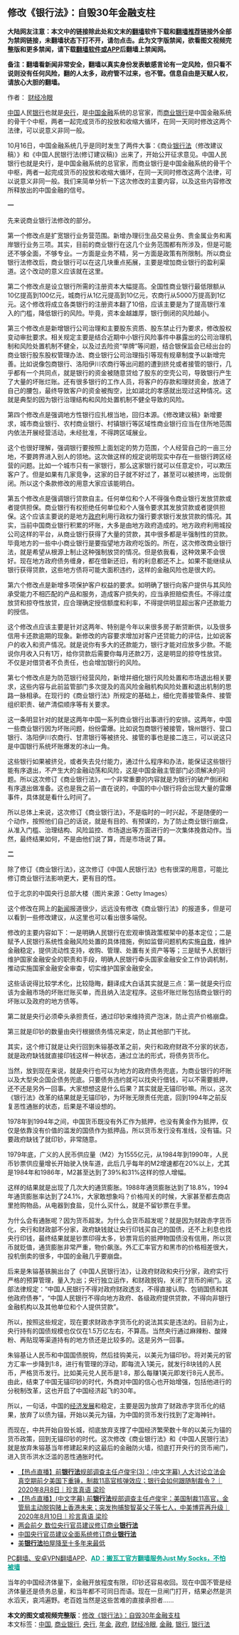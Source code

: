  <h2>修改《银行法》：自毁30年金融支柱</h2> <p class="notice"><b>大陆网友注意：本文中的链接除此处和文末的<a href="https://github.com/bannedbook/fanqiang" >翻墙</a>软件下载和<a href="https://github.com/killgcd/justmysocks/blob/master/README.md">翻墙推荐</a>链接外全部为禁网链接，未翻墙状态下打不开，请勿点击。此为文字版禁闻，欲看图文视频完整版和更多禁闻，请下载<a href="https://github.com/bannedbook/fanqiang">翻墙软件或APP</a>后翻墙上禁闻网。</p><p>备注：翻墙看新闻非常安全，翻墙以真实身份发表敏感言论有一定风险，但只看不说则没有任何风险，翻的人太多，政府管不过来，也不管。信息自由是天赋人权，请放心大胆的翻墙。</b></p>  <div class="entry"> <p>作者： <a href="https://www.bannedbook.org/bnews/tag/%e8%b4%a2%e7%bb%8f%e5%86%b7%e7%9c%bc/" class="st_tag internal_tag" rel="tag" title="标签 财经冷眼 下的日志">财经冷眼</a></p> <p id="summary"><span class='wp_keywordlink_affiliate'><a href="https://www.bannedbook.org/" title="中国" target="_blank">中国</a></span>人民<a href="https://www.bannedbook.org/bnews/tag/%e9%93%b6%e8%a1%8c/" class="st_tag internal_tag" rel="tag" title="标签 银行 下的日志">银行</a>也就是<a href="https://www.bannedbook.org/bnews/tag/%e5%a4%ae%e8%a1%8c/" class="st_tag internal_tag" rel="tag" title="标签 央行 下的日志">央行</a>，是<a href="https://www.bannedbook.org/bnews/tag/%E4%B8%AD%E5%9B%BD/" class="st_tag internal_tag" rel="tag" title="标签 中国 下的日志">中国</a><a href="https://www.bannedbook.org/bnews/tag/%E9%87%91%E8%9E%8D/" class="st_tag internal_tag" rel="tag" title="标签 金融 下的日志">金融</a>系统的总官家，而<a href="https://www.bannedbook.org/bnews/tag/%E5%95%86%E4%B8%9A%E9%93%B6%E8%A1%8C/" class="st_tag internal_tag" rel="tag" title="标签 商业银行 下的日志">商业银行</a>是中国金融系统的骨干个中枢，两者一起完成货币的投放和收缩大循环，在同一天同时修改这两个法律，可以说意义非同一般。</p> <p>10月16日，中国金融系统几乎是同时发生了两件大事：《商业<a href="https://www.bannedbook.org/bnews/tag/%E9%93%B6%E8%A1%8C%E6%B3%95/" class="st_tag internal_tag" rel="tag" title="标签 银行法 下的日志">银行法</a>（修改建议稿）》和《中国人民银行法(修订建议稿)》出来了，开始公开征求意见。中国人民银行也就是央行，是中国金融系统的总官家，而商业银行是中国金融系统的骨干个中枢，两者一起完成货币的投放和收缩大循环，在同一天同时修改这两个法律，可以说意义非同一般。我们来简单分析一下这次修改的主要内容，以及这些内容修改所释放出的中国金融的信号。</p> <p><strong>一</strong></p> <p>先来说商业银行法修改的部分。</p> <p>第一个修改点是扩宽银行业务营范围。新增办理衍生品交易业务、贵金属业务和离岸银行业务三项。其实，目前的商业银行在这几个业务范围都有所涉及，但是可能还不够全面，不够专业。一方面是业务不精，另一方面是政策有所限制。所以商业银行法修改后，商业银行可以在这几块重点拓展，主要是增加商业银行的盈利渠道。这个改动的意义应该就在这里。</p> <p>第二个修改点是设立银行所需的注册资本大幅提高。全国性商业银行最低限额从10亿提高到100亿元，城商行从1亿元提高到10亿元，农商行从5000万提高到1亿元。这个修改将成立各类银行的注册资本翻了10倍，应该主要是为了提高银行准入的门槛，降低银行的风险。毕竟，资本金越雄厚，银行倒闭的风险越小。</p> <p>第三个修改点是新增银行公司治理和主要股东资质、股东禁止行为要求，修改股权变动审批要求。相关规定主要是结合近期中小银行风险事件中暴露出的公司治理机制和风险处置机制不健全，以及过去险资“举牌”等问题，结合银保监会已经出台的商业银行股东股权管理办法、商业银行公司治理指引等现有规章制度予以新增完善。比如说像包商银行、洛阳伊川农商行等出问题的遭到挤兑或者接管的银行，几乎都有一个共同点，就是银行的资金被随意贷给了股东的空壳公司，导致银行产生了大量的坏账烂账。还有很多银行的工作人员，将客户的存款和理财资金，放进了自己的腰包，最终导致客户的资金被掏空，比如湖北的孝感就出现过这种情况。这就是典型的因为银行治理结构和风险处置机制不健全导致的风险。</p> <p>第四个修改点是强调地方性银行应扎根当地，回归本源。《修改建议稿》新增要求，城市商业银行、农村商业银行、村镇银行等区域性商业银行应当在住所地范围内依法开展经营活动，未经批准，不得跨区域展业。</p>  <p>这个也很好理解，强调银行要按照上面划定的势力范围，个人经营自己的一亩三分地，不要跨界进入别人的领地。这次做这样的规定说明现实中存在一些银行跨区经营的问题。比如一个城市只有一家银行，那么这家银行就可以任意定价，可以欺压客户了。但是如果有几家竞争，这家的日子就不好过了，甚至可以被挤垮，出现倒闭。所以这个条款修改的用意大家应该能明白。</p> <p>第五个修改点是强调银行贷款自主。任何单位和个人不得强令商业银行发放贷款或者提供担保。商业银行有权拒绝任何单位和个人强令要求其发放贷款或者提供担保。这个应该主要说的是地方<a href="https://www.bannedbook.org/bnews/tag/%e6%94%bf%e5%ba%9c/" class="st_tag internal_tag" rel="tag" title="标签 政府 下的日志">政府</a>利用行政权力强行要求银行发放贷款的情况。其实，当前中国商业银行积累的坏账，大多是由地方政府造成的。地方政府利用城投公司这样的平台，从商业银行获得了大量的贷款，其中很多都是半强制性的贷款。毕竟地方的一些中小商业银行是要指望地方政府吃饭的。所在，这次修改商业银行法，就是希望从根源上制止这种强制放贷的情况。但是依我看，这种效果不会很好。现在地方政府债务缠身，都在借新还旧，有的利息都还不上。如果不能继续从银行获得贷款，这些地方债将可能大面积违约，这样的金融风险也是很大的。</p> <p>第六个修改点是新增多项保护客户权益的要求。如明确了银行向客户提供与其风险承受能力不相匹配的产品和服务，造成客户损失的，应当承担赔偿责任。不得过度放贷和掠夺性放贷，应合理确定授信额度和利率，不得提供明显超出客户还款能力的授信。</p> <p>这个修改点应该主要是针对这两年、特别是今年以来很多房子断贷断供，以及很多信用卡还款逾期的现象。新修改的内容要求增加对客户还贷能力的评估，比如说客户的收入和资产情况。就是说你有多大的还款能力，银行才能对应放多少款。不能说你月收入只有1万，给你贷款后需要你每月还款2万，这是明显的掠夺性放贷。不仅是对借贷者不负责任，也会增加银行的风险。</p> <p>第七个修改点是为防范银行经营风险，新增并细化银行风险处置和市场退出相关要求，这些内容与此前监管部门多次提及的高风险金融机构风险处置和退出机制的思路一脉相承。在现行的《商业银行法》所规定的基础上，细化完善接管条件、接管组织职责、破产清偿顺序等有关要求。</p> <p>这一条明显针对的就是这两年中国一系列商业银行出事进行的安排。这两年，中国一些商业银行因为坏账问题，纷纷雷爆。比如说包商银行被接管，锦州银行、营口银行、洛阳伊川农商行、甘肃银行等被挤兑、接管的事也是接二连三，可以说这只是中国银行系统坏账爆发的冰山一角。</p> <p>这些银行如果被挤兑，或者失去兑付能力，通过什么程序和办法，能保证这些银行能有序退出，不产生大的金融动荡和风险，这是中国金融主管部门必须解决的问题。所以这次修订《商业银行法》，一个非常重要的内容就是为银行的破产倒闭和有序退出做准备。这也是我之前一直在说的，中国的中小银行将会出现大量的雷爆事件，具体就是看什么时间了。</p> <p>所以总体上来说，这次修订《商业银行法》，不是临时的一时兴起，不是随便的一个动作，按照他们自己的话说，就是有目的、有预谋的，为了防止商业银行崩盘，从准入门槛、治理结构、风险监控、市场退出等方面进行的一次集体挽救动作。当然，最终结果如何，不是由他们说了算，而是市场说了算。</p> <p><strong>二</strong></p>  <p>除了修订《商业银行法》，这次修订《中国人民银行法》也有很深的用意，可能比修订商业银行法影响更大，更有目的性。</p> <p></p> <p>位于北京的中国央行总部大楼（图片来源：Getty Images）</p> <p>这个修改在网上的<span class='wp_keywordlink_affiliate'><a href="https://www.bannedbook.org/" title="新闻">新闻</a></span>报道很少，远远没有修改《商业银行法》的报道多，但是可以看到一些修改建议，从这里也可以看出很多端倪。</p> <p>修改的主要内容如下：一是明确人民银行在宏观审慎政策框架中的基本定位；二是赋予人民银行系统性金融风险处置的具体措施，例如监督问题机构实施<span class='wp_keywordlink'><a href="https://www.bannedbook.org/forum5/topic42.html" title="萨斯、诚信与自救" target="_blank">自救</a></span>，维护金融稳定，提供流动性支持，收购、管理、处置有关资产等等；三是赋予人民银行维护国家金融安全的职责和手段，明确人民银行牵头国家金融安全工作协调机制，推动实施国家金融安全审查，切实维护国家金融安全。</p> <p>这些话说得比较学术化，比较隐晦，翻译成大白话其实就是三点：第一就是央行应该为金融市场的坏账烂账买单，而且纳入法定程序。这些坏账烂账包括商业银行的坏账以及政府的地方债等。</p> <p>第二就是央行必须牵头承担责任，通过印钞来维持资产泡沫，防止资产价格崩盘。</p> <p>第三就是印钞的数量由央行根据债务情况来定，防止其他部门干扰。</p> <p>其实，这个修订就是让央行回到朱镕基改革之前，央行和政府财政不分家的状态，就是政府缺钱就直接印钱这样一种状态，通过立法的形式，将债务货币化。</p>  <p>当然，放到现在来说，就是央行也可以为地方的政府债务兜底，为商业银行的坏账以及大型央企国企债务兜底。只要债务违约就可以找央行借钱，可以不需要抵押，还不还是另外一回事。大家想想这是什么后果？其实就是无锚印钞嘛。所以，这次《银行法》改革的结果就是无锚印钞，为坏账无限责任兜底，回到1994年之前反复恶性通胀的状态，后果是不堪设想的。</p> <p>1978年到1994年之间，中国货币既没有外汇作为抵押，也没有黄金作为抵押，仅仅是依靠没有价值的滥发的国债作为抵押品，所以货币发行没有准线，没有锚。只要政府缺钱了就印钞，非常随意。</p> <p>1979年底，广义的人民币供应量（M2）为1555亿元，从1984年到1990年，人民币钞票供应量增长开始驶入快车道，此后几乎每年的M2增速都在20%以上，尤其是1984年和1986年，M2甚至达到了39%和31%这样的惊人增幅。</p> <p>这样的结果就是出现了几次大的通货膨胀。1988年通货膨胀达到了18.8%，1994年通货膨胀率达到了24.1%，大家敢想象吗？价格闯关的时候，大家甚至都去商店里抢购物品，从电器到食盐，见什么买什么，就是不留钞票在手里。</p> <p>为什么会有通胀呢？因为货币超发。为什么会货币超发呢？就是因为财政赤字货币化，央行和财政部不分家，政府缺钱就让央行印钱买自己的国债，还不上利息也找央行印钱，最终结果就是钞票印得太多，钞票背后的抵押物国债没有信用，所以货币就贬值，通货膨胀非常严重，物价飙涨。外汇汇率官方和黑市的价格相差很大，投机倒卖的很多，中国的金融几乎要崩盘。</p> <p>后来是朱镕基铁腕出台了《中国人民银行法》，让政府财政和央行分家，政府实行严格的预算管理，量入为出；央行独立运作，和财政脱钩，关闭了货币的闸门。这部法律规定：“中国人民银行不得对政府财政透支，不得直接认购、包销国债和其他政府债券”，“中国人民银行不得向地方政府、各级政府提供贷款，不得向非银行金融机构以及其他单位和个人提供贷款”。</p> <p>所以，按照这些规定，现在要求财政赤字货币化的说法其实是违法的。目前为止，央行持有的国债规模也仅仅在1.5万亿左右，不算高。当然央行通过麻辣粉、酸辣粉、再贴现等渠道持有的地方债还是比较多的。这是另外一回事。</p> <p>朱镕基让人民币和中国国债脱钩，然后挂钩美元，以美元为锚印钞。将对美元的官方汇率一步降到1:8，进行有管理的浮动，即每流入1美元，就发行8块钱的人民币，严格货币发行。比如美元兑人民币是1:8，那么每赚1美元即发行8元人民币。由此，结束了中国无锚印钞的时代，外商对中国的信心也开始增强，包括他进行的分税制改革，这也开启了中国经济起飞的30年。</p> <p>所以，一句话，中国的<span class='wp_keywordlink'><a href="https://www.bannedbook.org/forum2/topic869.html" title="宪政、法治和经济发展——走向市场经济的制度保障" target="_blank">经济发展</a></span>和稳定，主要是因为放弃了财政赤字货币化的结果，放弃了以债为锚，开始以美元为锚，为中国的货币发行找到了定海神针。</p>  <p>而现在，中共开始自毁长城，彻底放弃支撑了中国经济繁荣数十年的以美元为锚的货币政策，回到无锚印钞的时代。这次修改《商业银行法》和《中国人民银行法》就是放弃朱镕基当年修建起来的这最后的金融防火墙，彻底打开央行的货币闸门，进入货币洪水泛滥的恶性通胀时代。</p> <ul class='op-related-articles' title='相关阅读'> <li><a href='https://www.bannedbook.org/bnews/bannedvideo/20200808/1379080.html' target='_blank'>【热点直播】前<b>银行法</b>规部调查主任卢俊宇(3)：(中文字幕) 人大讨论立法会真空期前夕美国下重锤，制裁11高官核弹效应；银行会如何跟随制裁令？｜2020年8月8日｜珍言真语 梁珍</a></li> <li><a href='https://www.bannedbook.org/bnews/bannedvideo/20200810/1379075.html' target='_blank'>【热点直播】(中文字幕) 前<b>银行法</b>规部调查主任卢俊宇：美国制裁11高官，金管局主动脱钩赌上香港未来；突发拘捕黎智英父子等七人，中美博弈再升级｜2020年8月10日｜珍言真语 梁珍</a></li> <li><a href='https://www.bannedbook.org/bnews/headline/20200521/1331835.html' target='_blank'>两会前夕 数位央行官员建议修订商业<b>银行法</b></a></li> <li><a href='https://www.bannedbook.org/bnews/baitai/20200520/1331636.html' target='_blank'>中国央行官员建议全面系统修订商业<b>银行法</b></a></li> <li><a href='https://www.bannedbook.org/bnews/worldnews/20170511/757760.html' target='_blank'>美<b>银行法</b>拍屋降至十多年来最低</a></li> </ul> <p class="texttj"> <a href="https://github.com/bannedbook/fanqiang/wiki/%E7%A6%81%E9%97%BB%E7%BD%91%E5%AE%89%E5%8D%93%E7%BF%BB%E5%A2%99%E6%96%B0%E9%97%BBAPP" target="_blank">PC翻墙、安卓VPN翻墙APP</a>、<span onclick="window.open('https://github.com/killgcd/justmysocks/blob/master/README.md')" style="font-weight:bold;color:#00A191;cursor:pointer;text-decoration:underline;outline:none">AD：搬瓦工官方翻墙服务Just My Socks，不怕被墙</span></p><p>当年的中国经济体量下，金融开放程度有限，印钞还容易收回。现在中国不管是经济体量还是债务总量，和当年都不可同日而语。现在一旦闸门打开，结果必然是洪水滔天，哀鸿遍野。老百姓当然是这些苦难的直接承担者……</p><a name='sharetosocial'></a>       <div><b>本文的图文或视频完整版</b>：<a href='https://www.bannedbook.org/bnews/comments/20201022/1418238.html'>修改《银行法》：自毁30年金融支柱</a></div>  </div><!--END ENTRY--> <div class="postfooter"> <div>本文标签：<a href="https://www.bannedbook.org/bnews/tag/%E4%B8%AD%E5%9B%BD/" rel="tag">中国</a>, <a href="https://www.bannedbook.org/bnews/tag/%E5%95%86%E4%B8%9A%E9%93%B6%E8%A1%8C/" rel="tag">商业银行</a>, <a href="https://www.bannedbook.org/bnews/tag/%e5%a4%ae%e8%a1%8c/" rel="tag">央行</a>, <a href="https://www.bannedbook.org/bnews/tag/%E5%B9%B4%E9%87%91/" rel="tag">年金</a>, <a href="https://www.bannedbook.org/bnews/tag/%e6%94%bf%e5%ba%9c/" rel="tag">政府</a>, <a href="https://www.bannedbook.org/bnews/tag/%e8%b4%a2%e7%bb%8f%e5%86%b7%e7%9c%bc/" rel="tag">财经冷眼</a>, <a href="https://www.bannedbook.org/bnews/tag/%E9%87%91%E8%9E%8D/" rel="tag">金融</a>, <a href="https://www.bannedbook.org/bnews/tag/%e9%93%b6%e8%a1%8c/" rel="tag">银行</a>, <a href="https://www.bannedbook.org/bnews/tag/%E9%93%B6%E8%A1%8C%E6%B3%95/" rel="tag">银行法</a></div>  </div><!--END POSTFOOTER--> 
